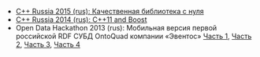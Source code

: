 * [C++ Russia 2015 (rus): Качественная библиотека с нуля](https://www.youtube.com/watch?v=HcDI-w8S47M)
* [C++ Russia 2014 (rus): C++11 and Boost](https://www.youtube.com/watch?v=bkNC8JA35ks)
* Open Data Hackathon 2013 (rus): Мобильная версия первой российской RDF СУБД OntoQuad компании «Эвентос» [Часть 1](https://www.youtube.com/watch?v=-YbG7Q5VKTc), [Часть 2](https://www.youtube.com/watch?v=EYqtUD1jiOU), [Часть 3](https://www.youtube.com/watch?v=GbHmnOvISCU), [Часть 4](https://www.youtube.com/watch?v=PX6M8pkvgA0)




